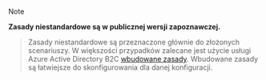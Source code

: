 > [!NOTE]
> **Zasady niestandardowe są w publicznej wersji zapoznawczej.**

> Zasady niestandardowe są przeznaczone głównie do złożonych scenariuszy. W większości przypadków zalecane jest użycie usługi Azure Active Directory B2C [wbudowane zasady](..\articles\active-directory-b2c\active-directory-b2c-reference-policies.md). Wbudowane zasady są łatwiejsze do skonfigurowania dla danej konfiguracji.

